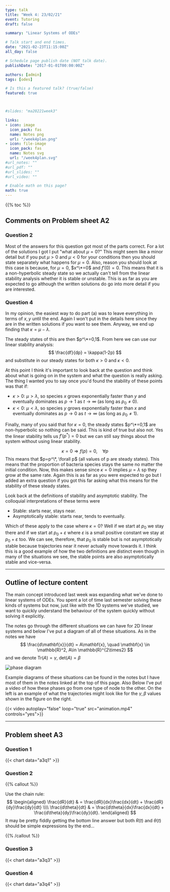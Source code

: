 ```yaml
---
type: talk
title: "Week 4: 23/02/21"
event: Tutoring
draft: false

summary: "Linear Systems of ODEs"

# Talk start and end times.
date: "2021-02-23T11:15:00Z"
all_day: false

# Schedule page publish date (NOT talk date).
publishDate: "2017-01-01T00:00:00Z"

authors: [admin]
tags: [odes]

# Is this a featured talk? (true/false)
featured: true



#slides: "ma20221week3"

links:
- icon: image
  icon_pack: fas
  name: Notes png
  url: "/week4plan.png"
- icon: file-image
  icon_pack: fas
  name: Notes svg
  url: "/week4plan.svg"
#url_notes: ""
#url_pdf: ""
#url_slides: ""
#url_video: ""

# Enable math on this page?
math: true
---
```


{{% toc %}}

## Comments on Problem sheet A2

### Question 2

Most of the answers for this question got most of the parts correct. For a lot of the solutions I got I put "what about $\mu=0$?" This might seem like a minor detail but if you put $\mu>0$ and $\mu<0$ for your conditions then you should state separately what happens for $\mu=0$. Also, reason you should look at this case is because, for $\mu=0$, $x^\*=0$ and $f'(0)=0$. This means that it is a non-hyperbolic steady state so we actually can't tell from the linear stability analysis whether it is stable or unstable. This is as far as you are expected to go although the written solutions do go into more detail if you are interested.

### Question 4

In my opinion, the easiest way to do part (a) was to leave everything in terms of $x,y$ until the end. Again I won't put in the details here since they are in the written solutions if you want to see them. Anyway, we end up finding that $\kappa=\mu-\lambda$.

The steady states of this are then $p^\*=0,1$. From here we can use our linear stability analysis:
$$
\frac{df}{dp} = \kappa(1-2p)
$$
and substitute in our steady states for both $\kappa>0$ and $\kappa<0$.

At this point I think it's important to look back at the question and think about what is going on in the system and what the question is really asking. The thing I wanted you to say once you'd found the stability of these points was that if:
- $\kappa>0$: $\mu>\lambda$, so species $x$ grows exponentially faster than $y$ and eventually dominates as $p\rightarrow 1$ as $t\rightarrow\infty$ (as long as $p_0\neq 0$).
- $\kappa<0$: $\mu<\lambda$, so species $y$ grows exponentially faster than $x$ and eventually dominates as $p\rightarrow 0$ as $t\rightarrow\infty$ (as long as $p_0\neq 1$).

Finally, many of you said that for $\kappa=0$, the steady states $p^\*=0,1$ are non-hyperbolic so nothing can be said. This is kind of true but also not. Yes the linear stability tells us $f'(p^*)=0$ but we can still say things about the system without using linear stability.

$$
\kappa=0 \Rightarrow f(p) = 0, \quad \forall p
$$
This means that $p=p^\*, \forall p$ (all values of p are steady states). This means that the proportion of bacteria species stays the same no matter the initial condition. Now, this makes sense since $\kappa=0$ implies $\mu=\lambda$ sp they grow at the same rate. Again this is as far as you were expected to go but I added an extra question if you got this far asking what this means for the stability of these steady states.

Look back at the definitions of stability and asymptotic stability. The colloquial interpretations of these terms were
- Stable: starts near, stays near.
- Asymptotically stable: starts near, tends to eventually.

Which of these apply to the case where $\kappa=0$? Well if we start at $p_0$ we stay there and if we start at $p_0+\varepsilon$ where $\varepsilon$ is a small positive constant we stay at $p_0+\varepsilon$ too. We can see, therefore, that $p_0$ is stable but is not asymptotically stable because trajectories near it never actually move towards it. I think this is a good example of how the two definitions are distinct even though in many of the situations we see, the stable points are also asymptotically stable and vice-versa.


---

## Outline of lecture content

The main concept introduced last week was expanding what we've done to linear systems of ODEs. You spent a lot of time last semester solving these kinds of systems but now, just like with the 1D systems we've studied, we want to quickly understand the behaviour of the system quickly without solving it explicitly.

The notes go through the different situations we can have for 2D linear systems and below I've put a diagram of all of these situations. As in the notes we have 
$$
\frac{d\mathbf{x}}{dt} = A\mathbf{x}, \quad \mathbf{x} \in \mathbb{R}^2, A\in \mathbb{R}^{2\times2}
$$
and we denote $\mathrm{Tr}(A)=\gamma$, $\mathrm{det}(A)=\beta$

![phase diagram](/media/nodephasediagram.png)

Example diagrams of these situations can be found in the notes but I have most of them in the notes linked at the top of this page. Also Below I've put a video of how these phases go from one type of node to the other. On the left is an example of what the trajectories might look like for the $\gamma,\beta$ values shown in the figure on the right.

{{< video autoplay="false" loop="true" src="animation.mp4" controls="yes">}}

---

## Problem sheet A3


### Question 1

{{< chart data="a3q1" >}}

### Question 2

{{% callout %}}

Use the chain rule:
$$
\begin{aligned}
\frac{dR}{dt} & = \frac{dR}{dx}\frac{dx}{dt} + \frac{dR}{dy}\frac{dy}{dt} \\\\
\frac{d\theta}{dt} & = \frac{d\theta}{dx}\frac{dx}{dt} + \frac{d\theta}{dy}\frac{dy}{dt}.
\end{aligned}
$$
It may be pretty fiddly getting the bottom line answer but both $R(t)$ and $\theta(t)$ should be simple expressions by the end...

{{% /callout %}}

### Question 3

{{< chart data="a3q3" >}}

### Question 4

{{< chart data="a3q4" >}}